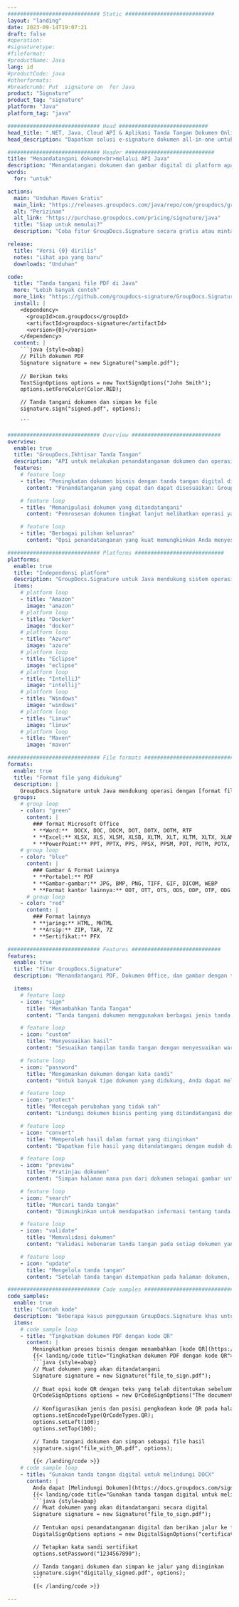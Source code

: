 ```yaml
---
############################# Static ############################
layout: "landing"
date: 2023-09-14T19:07:21
draft: false
#operation: 
#signaturetype: 
#fileformat: 
#productName: Java
lang: id
#productCode: java
#otherformats: 
#breadcrumb: Put  signature on  for Java
product: "Signature"
product_tag: "signature"
platform: "Java"
platform_tag: "java"

############################# Head ############################
head_title: ".NET, Java, Cloud API & Aplikasi Tanda Tangan Dokumen Online"
head_description: "Dapatkan solusi e-signature dokumen all-in-one untuk .NET, Java, dan aplikasi berbasis cloud. Tandatangani format dokumen umum secara online menggunakan fitur drag and drop sederhana"

############################# Header ############################
title: "Menandatangani dokumen<br>melalui API Java"
description: "Menandatangani dokumen dan gambar digital di platform apa pun menggunakan API fleksibel dan solusi berbasis aplikasi kami untuk pemrogram dan pengguna akhir."
words:
  for: "untuk"

actions:
  main: "Unduhan Maven Gratis"
  main_link: "https://releases.groupdocs.com/java/repo/com/groupdocs/groupdocs-signature/"
  alt: "Perizinan"
  alt_link: "https://purchase.groupdocs.com/pricing/signature/java"
  title: "Siap untuk memulai?"
  description: "Coba fitur GroupDocs.Signature secara gratis atau minta lisensi"

release:
  title: "Versi {0} dirilis"
  notes: "Lihat apa yang baru"
  downloads: "Unduhan"

code:
  title: "Tanda tangani file PDF di Java"
  more: "Lebih banyak contoh"
  more_link: "https://github.com/groupdocs-signature/GroupDocs.Signature-for-Java"
  install: |
    <dependency>
      <groupId>com.groupdocs</groupId>
      <artifactId>groupdocs-signature</artifactId>
      <version>{0}</version>
    </dependency>
  content: |
    ```java {style=abap}  
    // Pilih dokumen PDF
    Signature signature = new Signature("sample.pdf");
    
    // Berikan teks
    TextSignOptions options = new TextSignOptions("John Smith");
    options.setForeColor(Color.RED);

    // Tanda tangani dokumen dan simpan ke file
    signature.sign("signed.pdf", options);
    
    ```

############################# Overview ############################
overview:
  enable: true
  title: "GroupDocs.Ikhtisar Tanda Tangan"
  description: "API untuk melakukan penandatanganan dokumen dan operasi terkait dalam aplikasi Java"
  features:
    # feature loop
    - title: "Peningkatan dokumen bisnis dengan tanda tangan digital di Java"
      content: "Penandatanganan yang cepat dan dapat disesuaikan: GroupDocs.Signature untuk Java menawarkan beragam opsi tanda tangan digital untuk PDF, gambar, dan dokumen Office. Anda dapat menggunakan teks, kode batang, kode QR, sertifikat digital, gambar, atau metadata tersembunyi. Pemrosesan dokumen cepat dan efisien."

    # feature loop
    - title: "Memanipulasi dokumen yang ditandatangani"
      content: "Pemrosesan dokumen tingkat lanjut melibatkan operasi yang kuat pada dokumen yang ditandatangani menggunakan GroupDocs.Signature untuk Java. Anda dapat mencari dan memvalidasi tanda tangan yang telah ditambahkan ke dokumen bisnis menggunakan berbagai kriteria yang berguna. Selain itu, Anda dapat mengakses informasi rinci tentang dokumen atau mendapatkan gambar pratinjau halamannya."

    # feature loop
    - title: "Berbagai pilihan keluaran"
      content: "Opsi penandatanganan yang kuat memungkinkan Anda menyesuaikan output untuk dokumen yang ditandatangani dengan GroupDocs.Signature untuk Java. Anda dapat secara tepat memposisikan tanda tangan apa pun di halaman dokumen mana pun dan mengonfigurasi tampilannya dengan berbagai cara. Java API mendukung penyimpanan dokumen bisnis yang ditandatangani dalam berbagai format yang didukung dan menyediakan opsi untuk mengamankannya dengan kata sandi."

############################# Platforms ############################
platforms:
  enable: true
  title: "Independensi platform"
  description: "GroupDocs.Signature untuk Java mendukung sistem operasi, kerangka kerja, dan manajer paket berikut"
  items:
    # platform loop
    - title: "Amazon"
      image: "amazon"
    # platform loop
    - title: "Docker"
      image: "docker"
    # platform loop
    - title: "Azure"
      image: "azure"
    # platform loop
    - title: "Eclipse"
      image: "eclipse"
    # platform loop
    - title: "IntelliJ"
      image: "intellij"
    # platform loop
    - title: "Windows"
      image: "windows"
    # platform loop
    - title: "Linux"
      image: "linux"
    # platform loop
    - title: "Maven"
      image: "maven"

############################# File formats ############################
formats:
  enable: true
  title: "Format file yang didukung"
  description: |
    GroupDocs.Signature untuk Java mendukung operasi dengan [format file](https://docs.groupdocs.com/signature/java/supported-document-formats/) berikut.
  groups:
    # group loop
    - color: "green"
      content: |
        ### format Microsoft Office
        * **Word:**  DOCX, DOC, DOCM, DOT, DOTX, DOTM, RTF
        * **Excel:** XLSX, XLS, XLSM, XLSB, XLTM, XLT, XLTM, XLTX, XLAM, SXC, SpreadsheetML
        * **PowerPoint:** PPT, PPTX, PPS, PPSX, PPSM, POT, POTM, POTX, PPTM
    # group loop
    - color: "blue"
      content: |
        ### Gambar & Format Lainnya
        * **Portabel:** PDF
        * **Gambar-gambar:** JPG, BMP, PNG, TIFF, GIF, DICOM, WEBP
        * **Format kantor lainnya:** ODT, OTT, OTS, ODS, ODP, OTP, ODG
      # group loop
    - color: "red"
      content: |
        ### Format lainnya
        * **jaring:** HTML, MHTML
        * **Arsip:** ZIP, TAR, 7Z
        * **Sertifikat:** PFX

############################# Features ############################
features:
  enable: true
  title: "Fitur GroupDocs.Signature"
  description: "Menandatangani PDF, Dokumen Office, dan gambar dengan tanda tangan digital"

  items:
    # feature loop
    - icon: "sign"
      title: "Menambahkan Tanda Tangan"
      content: "Tanda tangani dokumen menggunakan berbagai jenis tanda tangan yang didukung dengan menempatkan tanda tangan digital secara tepat di posisi mana pun di halaman mana pun."

    # feature loop
    - icon: "custom"
      title: "Menyesuaikan hasil"
      content: "Sesuaikan tampilan tanda tangan dengan menyesuaikan warna, font, batas, rotasi, dan fitur lainnya untuk mencapai hasil yang diinginkan."

    # feature loop
    - icon: "password"
      title: "Mengamankan dokumen dengan kata sandi"
      content: "Untuk banyak tipe dokumen yang didukung, Anda dapat melindungi dokumen yang ditandatangani dengan kata sandi."

    # feature loop
    - icon: "protect"
      title: "Mencegah perubahan yang tidak sah"
      content: "Lindungi dokumen bisnis penting yang ditandatangani dengan sertifikat digital dari modifikasi yang tidak sah."

    # feature loop
    - icon: "convert"
      title: "Memperoleh hasil dalam format yang diinginkan"
      content: "Dapatkan file hasil yang ditandatangani dengan mudah dalam format apa pun yang didukung. Anda juga dapat mengonversi dokumen MS Word ke PDF dengan mudah."

    # feature loop
    - icon: "preview"
      title: "Pratinjau dokumen"
      content: "Simpan halaman mana pun dari dokumen sebagai gambar untuk diproses di masa mendatang."

    # feature loop
    - icon: "search"
      title: "Mencari tanda tangan"
      content: "Dimungkinkan untuk mendapatkan informasi tentang tanda tangan yang ditambahkan sebelumnya dalam dokumen tertentu."

    # feature loop
    - icon: "validate"
      title: "Memvalidasi dokumen"
      content: "Validasi kebenaran tanda tangan pada setiap dokumen yang ditandatangani."

    # feature loop
    - icon: "update"
      title: "Mengelola tanda tangan"
      content: "Setelah tanda tangan ditempatkan pada halaman dokumen, tanda tangan tersebut dapat dihapus, dipindahkan, atau diperbarui sesuai kebutuhan."

############################# Code samples ############################
code_samples:
  enable: true
  title: "Contoh kode"
  description: "Beberapa kasus penggunaan GroupDocs.Signature khas untuk operasi Java"
  items:
    # code sample loop
    - title: "Tingkatkan dokumen PDF dengan kode QR"
      content: |
        Meningkatkan proses bisnis dengan menambahkan [kode QR](https://docs.groupdocs.com/signature/java/esign-document-with-qr-code-signature/) ke halaman tertentu dokumen PDF dapat bermanfaat. Ada contoh cara menambahkan kode QR menggunakan GroupDocs.Signature untuk Java.
        {{< landing/code title="Tingkatkan dokumen PDF dengan kode QR">}}
        ```java {style=abap}
        // Muat dokumen yang akan ditandatangani
        Signature signature = new Signature("file_to_sign.pdf");
        
        // Buat opsi kode QR dengan teks yang telah ditentukan sebelumnya
        QrCodeSignOptions options = new QrCodeSignOptions("The document is approved by John Smith");
        
        // Konfigurasikan jenis dan posisi pengkodean kode QR pada halaman
        options.setEncodeType(QrCodeTypes.QR);
        options.setLeft(100);
        options.setTop(100);

        // Tanda tangani dokumen dan simpan sebagai file hasil
        signature.sign("file_with_QR.pdf", options);
        ```
        {{< /landing/code >}}
    # code sample loop
    - title: "Gunakan tanda tangan digital untuk melindungi DOCX"
      content: |
        Anda dapat [Melindungi Dokumen](https://docs.groupdocs.com/signature/java/esign-document-with-digital-signature/) menggunakan tanda tangan pribadi atau perusahaan yang disimpan sebagai sertifikat digital. Dokumen yang diamankan dengan sertifikat tidak dapat diubah tanpa membatalkan tanda tangannya.
        {{< landing/code title="Gunakan tanda tangan digital untuk melindungi DOCX">}}
        ```java {style=abap}   
        // Muat dokumen yang akan ditandatangani secara digital
        Signature signature = new Signature("file_to_sign.pdf");
        
        // Tentukan opsi penandatanganan digital dan berikan jalur ke file sertifikat
        DigitalSignOptions options = new DigitalSignOptions("certificate.pfx");

        // Tetapkan kata sandi sertifikat
        options.setPassword("1234567890");

        // Tanda tangani dokumen dan simpan ke jalur yang diinginkan
        signature.sign("digitally_signed.pdf", options);
        ```
        {{< /landing/code >}}

---
```

